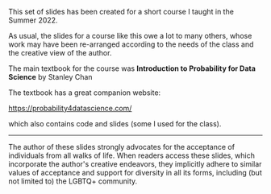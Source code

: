 This set of slides has been created for a short course I taught in the Summer 2022. 

As usual, the slides for a course like this owe a lot to many others, whose work may have been re-arranged according to the needs of the class and the creative view of the author. 

The main textbook for the course was **Introduction to Probability for Data Science** by Stanley Chan

The textbook has a great companion website:

https://probability4datascience.com/

which also contains code and slides (some I used for the class).

---------
The author of these slides strongly advocates for the acceptance of individuals from all walks of life. When readers access these slides, which incorporate the author's creative endeavors, they implicitly adhere to similar values of acceptance and support for diversity in all its forms, including (but not limited to) the LGBTQ+ community.

